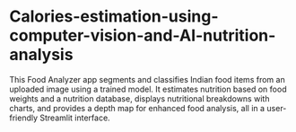 # Calories-estimation-using-computer-vision-and-AI-nutrition-analysis
This Food Analyzer app segments and classifies Indian food items from an uploaded image using a trained model. It estimates nutrition based on food weights and a nutrition database, displays nutritional breakdowns with charts, and provides a depth map for enhanced food analysis, all in a user-friendly Streamlit interface.
